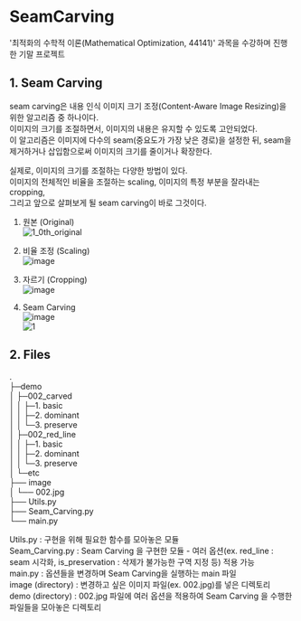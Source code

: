 # SeamCarving  
 '최적화의 수학적 이론(Mathematical Optimization, 44141)' 과목을 수강하며 진행한 기말 프로젝트  
  
## 1. Seam Carving  
seam carving은 내용 인식 이미지 크기 조정(Content-Aware Image Resizing)을 위한 알고리즘 중 하나이다.  
이미지의 크기를 조절하면서, 이미지의 내용은 유지할 수 있도록 고안되었다.  
이 알고리즘은 이미지에 다수의 seam(중요도가 가장 낮은 경로)을 설정한 뒤, seam을 제거하거나 삽입함으로써 이미지의 크기를 줄이거나 확장한다.  

실제로, 이미지의 크기를 조절하는 다양한 방법이 있다.  
이미지의 전체적인 비율을 조절하는 scaling, 이미지의 특정 부분을 잘라내는 cropping,  
그리고 앞으로 살펴보게 될 seam carving이 바로 그것이다.  

  1) 원본 (Original)  
  ![1_0th_original](https://github.com/kaki1013/SeamCarving/assets/65400693/24ca59fc-407d-49a3-99a8-177eda00f2c3)  
  
  2) 비율 조정 (Scaling)  
  ![image](https://github.com/kaki1013/SeamCarving/assets/65400693/ee8622e8-42b7-4f1d-aa50-2930eed22296)  
  
  3) 자르기 (Cropping)  
  ![image](https://github.com/kaki1013/SeamCarving/assets/65400693/791ab6ee-a39f-417b-825d-adfc70d28cfe)  
  
  4) Seam Carving  
  ![image](https://github.com/kaki1013/SeamCarving/assets/65400693/b792a649-39f8-419c-8986-92fa4bde37e6)  
  ![1](https://github.com/kaki1013/SeamCarving/assets/65400693/24bb2e7b-e337-40bc-b6bf-5fb1ace02095)  

## 2. Files  
.  
├─demo  
│  ├─002_carved  
│  │  ├─1. basic  
│  │  ├─2. dominant  
│  │  └─3. preserve  
│  ├─002_red_line  
│  │  ├─1. basic  
│  │  ├─2. dominant  
│  │  └─3. preserve  
│  └─etc  
├── image  
│ └── 002.jpg  
├── Utils.py  
├── Seam_Carving.py  
└── main.py  
  
Utils.py : 구현을 위해 필요한 함수를 모아놓은 모듈  
Seam_Carving.py : Seam Carving 을 구현한 모듈 - 여러 옵션(ex. red_line : seam 시각화, is_preservation : 삭제가 불가능한 구역 지정 등) 적용 가능  
main.py : 옵션들을 변경하며 Seam Carving을 실행하는 main 파일  
image (directory) : 변경하고 싶은 이미지 파일(ex. 002.jpg)를 넣은 디렉토리  
demo (directory) : 002.jpg 파일에 여러 옵션을 적용하여 Seam Carving 을 수행한 파일들을 모아놓은 디렉토리  
